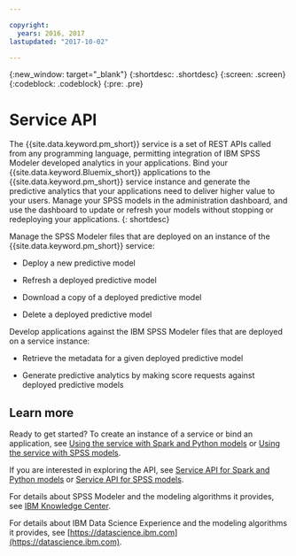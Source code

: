 ```yaml
---

copyright:
  years: 2016, 2017
lastupdated: "2017-10-02"

---
```


{:new_window: target="_blank"}
{:shortdesc: .shortdesc}
{:screen: .screen}
{:codeblock: .codeblock}
{:pre: .pre}

# Service API

The {{site.data.keyword.pm_short}} service is a set of REST APIs called from
any programming language, permitting integration of IBM SPSS
Modeler developed analytics in your applications. Bind your
{{site.data.keyword.Bluemix_short}} applications to the {{site.data.keyword.pm_short}} service instance and
generate the predictive analytics that your applications need to
deliver higher value to your users. Manage your SPSS models in
the administration dashboard, and use the dashboard to update or
refresh your models without stopping or redeploying your
applications.
{: shortdesc}

Manage the SPSS Modeler files that are deployed on an instance of
the {{site.data.keyword.pm_short}} service:

*  Deploy a new predictive model

*  Refresh a deployed predictive model

*  Download a copy of a deployed predictive model

*  Delete a deployed predictive model

Develop applications against the IBM SPSS Modeler files that are
deployed on a service instance:

*  Retrieve the metadata for a given deployed predictive model

*  Generate predictive analytics by making score requests against
   deployed predictive models

## Learn more

Ready to get started? To create an instance of a service or bind
an application, see [Using the service with Spark and Python models](using_pm_service_dsx.html) or
[Using the service with SPSS models](using_pm_service.html).

If you are interested in exploring the API, see [Service API for Spark and Python models](pm_service_api_spark.html) or [Service
API for SPSS models](pm_service_api_spss.html).

For details about SPSS Modeler and the modeling algorithms it
provides, see [IBM Knowledge Center](https://www.ibm.com/support/knowledgecenter/SS3RA7).

For details about IBM Data Science Experience and the modeling
algorithms it provides, see [https://datascience.ibm.com](https://datascience.ibm.com).